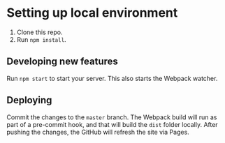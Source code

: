 # Setting up local environment

1. Clone this repo.
2. Run `npm install`.

## Developing new features

Run `npm start` to start your server. This also starts the Webpack watcher.

## Deploying

Commit the changes to the `master` branch. The Webpack build will run as part of a pre-commit hook, and that will build the `dist` folder locally. After pushing the changes, the GitHub will refresh the site via Pages.
